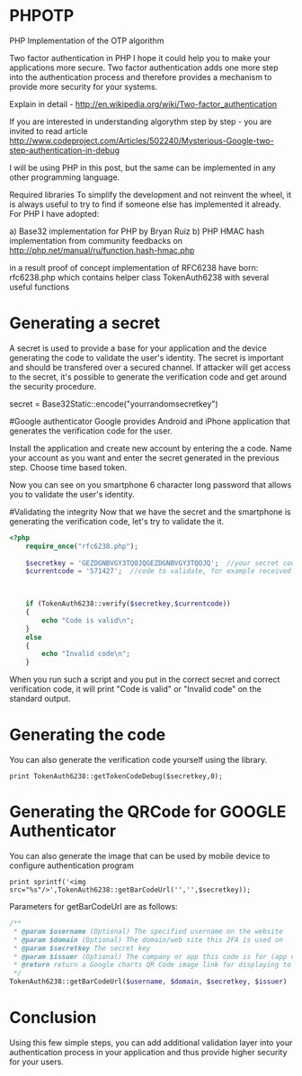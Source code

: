 PHPOTP
======

PHP Implementation of the OTP algorithm

Two factor authentication in PHP
I hope it could help you to make your applications more secure. Two factor authentication adds one more step into the authentication process and therefore provides a mechanism to provide more security for your systems.

Explain in detail - http://en.wikipedia.org/wiki/Two-factor_authentication

If you are interested in understanding algorythm step by step - you are invited to read article http://www.codeproject.com/Articles/502240/Mysterious-Google-two-step-authentication-in-debug

I will be using PHP in this post, but the same can be implemented in any other programming language.

Required libraries
To simplify the development and not reinvent the wheel, it is always useful to try to find if someone else has implemented it already. For PHP I have adopted: 

a) Base32 implementation for PHP by Bryan Ruiz
b) PHP HMAC hash implementation from community feedbacks on http://php.net/manual/ru/function.hash-hmac.php

in a result proof of concept implementation of RFC6238 have born: 
rfc6238.php which contains helper class TokenAuth6238 with several useful functions

# Generating a secret
A secret is used to provide a base for your application and the device generating the code to validate the user's identity. The secret is important and should be transfered over a secured channel. If attacker will get access to the secret, it's possible to generate the verification code and get around the security procedure.

secret = Base32Static::encode("yourrandomsecretkey")

#Google authenticator
Google provides Android and iPhone application that generates the verification code for the user.

Install the application and create new account by entering the a code. Name your account as you want and enter the secret generated in the previous step. Choose time based token.

Now you can see on you smartphone 6 character long password that allows you to validate the user's identity.

#Validating the integrity
Now that we have the secret and the smartphone is generating the verification code, let's try to validate the it.

```php
<?php
	require_once("rfc6238.php");
	
	$secretkey = 'GEZDGNBVGY3TQOJQGEZDGNBVGY3TQOJQ';  //your secret code
	$currentcode = '571427';  //code to validate, for example received from device


	
	if (TokenAuth6238::verify($secretkey,$currentcode))
	{
		echo "Code is valid\n";
	}
	else
	{
		echo "Invalid code\n";
	}
```

When you run such a script and you put in the correct secret and correct verification code, it will print "Code is valid" or "Invalid code" on the standard output.

# Generating the code
You can also generate the verification code yourself using the library.

```print TokenAuth6238::getTokenCodeDebug($secretkey,0);```


# Generating the QRCode for GOOGLE Authenticator
You can also generate the image that can be used by mobile device to configure authentication program

```print sprintf('<img src="%s"/>',TokenAuth6238::getBarCodeUrl('','',$secretkey));```

Parameters for getBarCodeUrl are as follows:
```php
/**
 * @param $username (Optional) The specified username on the website
 * @param $domain (Optional) The domain/web site this 2FA is used on
 * @param $secretkey The secret key
 * @param $issuer (Optional) The company or app this code is for (app name? company name?)
 * @return return a Google charts QR Code image link for displaying to users
 */
TokenAuth6238::getBarCodeUrl($username, $domain, $secretkey, $issuer)
```

# Conclusion
Using this few simple steps, you can add additional validation layer into your authentication process in your application and thus provide higher security for your users.
